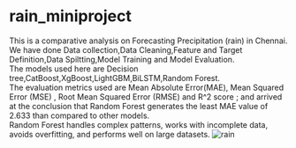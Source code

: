 # rain_miniproject
<html>
This is a comparative analysis on  Forecasting Precipitation (rain) in Chennai.
<BR>
We have done Data collection,Data Cleaning,Feature and Target Definition,Data Spiltting,Model Training and Model Evaluation.
<BR>
The models used here are Decision tree,CatBoost,XgBoost,LightGBM,BiLSTM,Random Forest.
<br>The evaluation metrics used are Mean Absolute Error(MAE), Mean Squared Error (MSE)
, Root Mean Squared Error (RMSE) and R^2 score ; and arrived at the conclusion that Random Forest generates the least MAE value of 2.633 than compared to other models.
<BR>
Random Forest handles complex patterns, works with incomplete data, avoids overfitting, and performs well on large datasets.
<body>
    <img src="C:\Users\User\Desktop\miniproject\dataset\rain_miniproject\istockphoto-1257951336-612x612.jpg" alt="rain">
    </body>
    </html>
